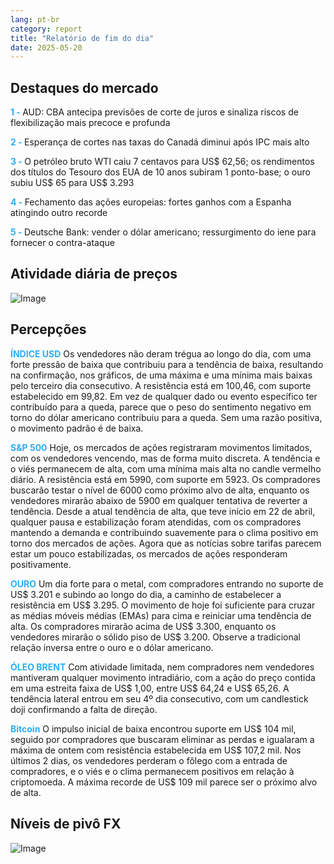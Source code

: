 ```yaml
---
lang: pt-br
category: report
title: "Relatório de fim do dia"
date: 2025-05-20
---
```



<h2>Destaques do mercado</h2>
<strong style="color: #2caef7;">1 - </strong> AUD: CBA antecipa previsões de corte de juros e sinaliza riscos de flexibilização mais precoce e profunda

<strong style="color: #2caef7;">2 - </strong> Esperança de cortes nas taxas do Canadá diminui após IPC mais alto

<strong style="color: #2caef7;">3 - </strong> O petróleo bruto WTI caiu 7 centavos para US$ 62,56; os rendimentos dos títulos do Tesouro dos EUA de 10 anos subiram 1 ponto-base; o ouro subiu US$ 65 para US$ 3.293

<strong style="color: #2caef7;">4 - </strong> Fechamento das ações europeias: fortes ganhos com a Espanha atingindo outro recorde

<strong style="color: #2caef7;">5 - </strong> Deutsche Bank: vender o dólar americano; ressurgimento do iene para fornecer o contra-ataque



<h2>Atividade diária de preços</h2>
<img src="https://markleighedu.github.io/img/May-2025/20-May-2025/price.jpg" alt="Image"/>

<h2>Percepções</h2>
<strong style="color: #2caef7;">ÍNDICE USD</strong> Os vendedores não deram trégua ao longo do dia, com uma forte pressão de baixa que contribuiu para a tendência de baixa, resultando na confirmação, nos gráficos, de uma máxima e uma mínima mais baixas pelo terceiro dia consecutivo. A resistência está em 100,46, com suporte estabelecido em 99,82. Em vez de qualquer dado ou evento específico ter contribuído para a queda, parece que o peso do sentimento negativo em torno do dólar americano contribuiu para a queda. Sem uma razão positiva, o movimento padrão é de baixa.

<strong style="color: #2caef7;">S&P 500</strong> Hoje, os mercados de ações registraram movimentos limitados, com os vendedores vencendo, mas de forma muito discreta. A tendência e o viés permanecem de alta, com uma mínima mais alta no candle vermelho diário. A resistência está em 5990, com suporte em 5923. Os compradores buscarão testar o nível de 6000 como próximo alvo de alta, enquanto os vendedores mirarão abaixo de 5900 em qualquer tentativa de reverter a tendência. Desde a atual tendência de alta, que teve início em 22 de abril, qualquer pausa e estabilização foram atendidas, com os compradores mantendo a demanda e contribuindo suavemente para o clima positivo em torno dos mercados de ações. Agora que as notícias sobre tarifas parecem estar um pouco estabilizadas, os mercados de ações responderam positivamente.

<strong style="color: #2caef7;">OURO</strong> Um dia forte para o metal, com compradores entrando no suporte de US$ 3.201 e subindo ao longo do dia, a caminho de estabelecer a resistência em US$ 3.295. O movimento de hoje foi suficiente para cruzar as médias móveis médias (EMAs) para cima e reiniciar uma tendência de alta. Os compradores mirarão acima de US$ 3.300, enquanto os vendedores mirarão o sólido piso de US$ 3.200. Observe a tradicional relação inversa entre o ouro e o dólar americano.

<strong style="color: #2caef7;">ÓLEO BRENT</strong> Com atividade limitada, nem compradores nem vendedores mantiveram qualquer movimento intradiário, com a ação do preço contida em uma estreita faixa de US$ 1,00, entre US$ 64,24 e US$ 65,26. A tendência lateral entrou em seu 4º dia consecutivo, com um candlestick doji confirmando a falta de direção.

<strong style="color: #2caef7;">Bitcoin</strong> O impulso inicial de baixa encontrou suporte em US$ 104 mil, seguido por compradores que buscaram eliminar as perdas e igualaram a máxima de ontem com resistência estabelecida em US$ 107,2 mil. Nos últimos 2 dias, os vendedores perderam o fôlego com a entrada de compradores, e o viés e o clima permanecem positivos em relação à criptomoeda. A máxima recorde de US$ 109 mil parece ser o próximo alvo de alta.



<h2>Níveis de pivô FX</h2>
<img src="https://markleighedu.github.io/img/May-2025/20-May-2025/pivot.jpg" alt="Image"/>